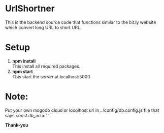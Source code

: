 # UrlShortner
This is the backend source code that functions similar to the bit.ly website which convert long URL to short URL.
# Setup
1. <b>npm install</b><br>
  This install all required packages.
2. <b>npm start</b><br>
  This start the server at localhost:5000
  
# Note:
Put your own mogodb cloud or locolhost uri in ../config/db.config.js file that says <em>const db_uri = '<URI HERE>' </em>

<b> Thank-you <b>
